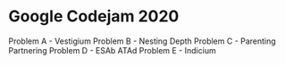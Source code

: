 # Google Codejam 2020

Problem A - Vestigium
Problem B - Nesting Depth
Problem C - Parenting Partnering
Problem D - ESAb ATAd
Problem E - Indicium
